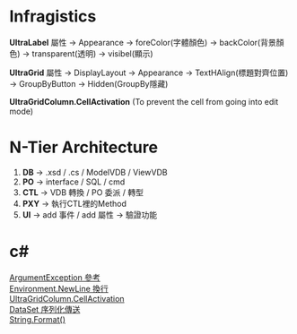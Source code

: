 # Infragistics

<b>UltraLabel</b>
屬性 -> Appearance -> foreColor(字體顏色)
                   -> backColor(背景顏色) -> transparent(透明)
                   -> visibel(顯示)
                   
<b>UltraGrid</b>
屬性 -> DisplayLayout -> Appearance -> TextHAlign(標題對齊位置)
                     -> GroupByButton -> Hidden(GroupBy隱藏)
                     
<b>UltraGridColumn.CellActivation</b>  (To prevent the cell from going into edit mode)
                     
# N-Tier Architecture

1. <b>DB</b> -> .xsd / .cs / ModelVDB / ViewVDB
2. <b>PO</b> -> interface / SQL / cmd
3. <b>CTL</b> -> VDB 轉換 / PO 委派 / <ModelVDB>轉型<ViewVDB>
4. <b>PXY</b> -> 執行CTL裡的Method
5. <b>UI</b> -> add 事件 / add 屬性 -> 驗證功能

# c#

<a href="https://coolong124220.nidbox.com/diary/read/8045390">ArgumentException 參考</a><br/>
<a href="https://docs.microsoft.com/zh-tw/dotnet/api/system.environment.newline?view=netcore-3.1">Environment.NewLine 換行</a><br/>
<a href="https://www.itread01.com/content/1545667219.html">UltraGridColumn.CellActivation</a><br/>
<a href="https://dotblogs.com.tw/abbee/2012/08/22/74207">DataSet 序列化傳送</a><br/>
<a href="https://docs.microsoft.com/zh-tw/dotnet/api/system.string.format?view=netcore-3.1#System_String_Format_System_String_System_Object_System_Object_">String.Format()</a><br/>
